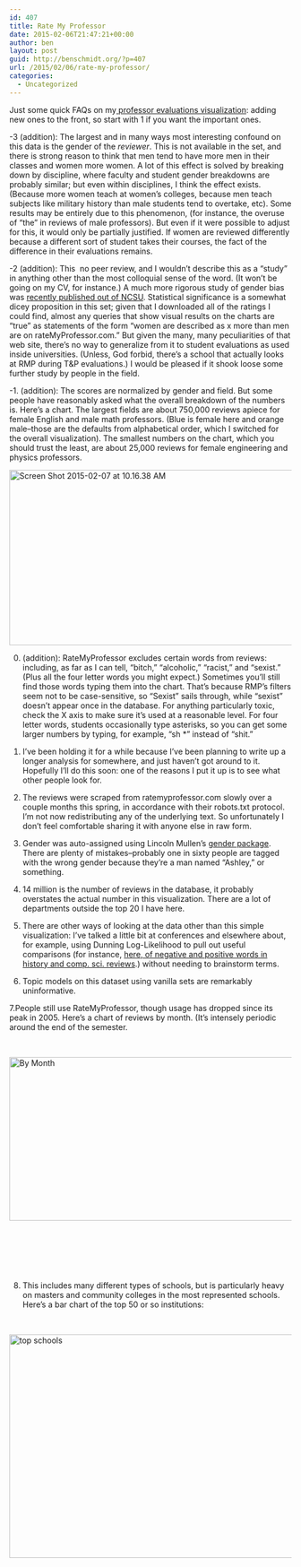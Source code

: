 ```yaml
---
id: 407
title: Rate My Professor
date: 2015-02-06T21:47:21+00:00
author: ben
layout: post
guid: http://benschmidt.org/?p=407
url: /2015/02/06/rate-my-professor/
categories:
  - Uncategorized
---
```

Just some quick FAQs on my[ professor evaluations visualization](http://benschmidt.org/profGender): adding new ones to the front, so start with 1 if you want the important ones.

-3 (addition): The largest and in many ways most interesting confound on this data is the gender of the _reviewer_. This is not available in the set, and there is strong reason to think that men tend to have more men in their classes and women more women. A lot of this effect is solved by breaking down by discipline, where faculty and student gender breakdowns are probably similar; but even within disciplines, I think the effect exists. (Because more women teach at women&#8217;s colleges, because men teach subjects like military history than male students tend to overtake, etc). Some results may be entirely due to this phenomenon, (for instance, the overuse of &#8220;the&#8221; in reviews of male professors). But even if it were possible to adjust for this, it would only be partially justified. If women are reviewed differently because a different sort of student takes their courses, the fact of the difference in their evaluations remains.

-2 (addition): This  no peer review, and I wouldn&#8217;t describe this as a &#8220;study&#8221; in anything other than the most colloquial sense of the word. (It won&#8217;t be going on my CV, for instance.) A much more rigorous study of gender bias was <a href="http://www.slate.com/blogs/xx_factor/2014/12/09/gender_bias_in_student_evaluations_professors_of_online_courses_who_present.html" target="_blank">recently published out of NCSU</a>. Statistical significance is a somewhat dicey proposition in this set; given that I downloaded all of the ratings I could find, almost any queries that show visual results on the charts are &#8220;true&#8221; as statements of the form &#8220;women are described as x more than men are on rateMyProfessor.com.&#8221; But given the many, many peculiarities of that web site, there&#8217;s no way to generalize from it to student evaluations as used inside universities. (Unless, God forbid, there&#8217;s a school that actually looks at RMP during T&P evaluations.) I would be pleased if it shook loose some further study by people in the field.

-1. (addition): The scores are normalized by gender and field. But some people have reasonably asked what the overall breakdown of the numbers is. Here&#8217;s a chart. The largest fields are about 750,000 reviews apiece for female English and male math professors. (Blue is female here and orange male&#8211;those are the defaults from alphabetical order, which I switched for the overall visualization). The smallest numbers on the chart, which you should trust the least, are about 25,000 reviews for female engineering and physics professors.

[<img class="alignnone size-large wp-image-414" src="http://benschmidt.org/wp/wp-content/uploads/2015/02/Screen-Shot-2015-02-07-at-10.16.38-AM-1024x513.png" alt="Screen Shot 2015-02-07 at 10.16.38 AM" width="625" height="313" srcset="http://benschmidt.org/wp/wp-content/uploads/2015/02/Screen-Shot-2015-02-07-at-10.16.38-AM-300x150.png 300w, http://benschmidt.org/wp/wp-content/uploads/2015/02/Screen-Shot-2015-02-07-at-10.16.38-AM-1024x513.png 1024w, http://benschmidt.org/wp/wp-content/uploads/2015/02/Screen-Shot-2015-02-07-at-10.16.38-AM-624x313.png 624w, http://benschmidt.org/wp/wp-content/uploads/2015/02/Screen-Shot-2015-02-07-at-10.16.38-AM.png 1172w" sizes="(max-width: 625px) 100vw, 625px" />](http://benschmidt.org/wp/wp-content/uploads/2015/02/Screen-Shot-2015-02-07-at-10.16.38-AM.png)

0. (addition): RateMyProfessor excludes certain words from reviews: including, as far as I can tell, &#8220;bitch,&#8221; &#8220;alcoholic,&#8221; &#8220;racist,&#8221; and &#8220;sexist.&#8221; (Plus all the four letter words you might expect.) Sometimes you&#8217;ll still find those words typing them into the chart. That&#8217;s because RMP&#8217;s filters seem not to be case-sensitive, so &#8220;Sexist&#8221; sails through, while &#8220;sexist&#8221; doesn&#8217;t appear once in the database. For anything particularly toxic, check the X axis to make sure it&#8217;s used at a reasonable level. For four letter words, students occasionally type asterisks, so you can get some larger numbers by typing, for example, &#8220;sh *&#8221; instead of &#8220;shit.&#8221;

1. I&#8217;ve been holding it for a while because I&#8217;ve been planning to write up a longer analysis for somewhere, and just haven&#8217;t got around to it. Hopefully I&#8217;ll do this soon: one of the reasons I put it up is to see what other people look for.

2. The reviews were scraped from ratemyprofessor.com slowly over a couple months this spring, in accordance with their robots.txt protocol. I&#8217;m not now redistributing any of the underlying text. So unfortunately I don&#8217;t feel comfortable sharing it with anyone else in raw form.

3. Gender was auto-assigned using Lincoln Mullen&#8217;s [gender package](http://lincolnmullen.com/blog/gender-package-now-on-cran/). There are plenty of mistakes&#8211;probably one in sixty people are tagged with the wrong gender because they&#8217;re a man named &#8220;Ashley,&#8221; or something.

4. 14 million is the number of reviews in the database, it probably overstates the actual number in this visualization. There are a lot of departments outside the top 20 I have here.

5. There are other ways of looking at the data other than this simple visualization: I&#8217;ve talked a little bit at conferences and elsewhere about, for example, using Dunning Log-Likelihood to pull out useful comparisons (for instance, [here, of negative and positive words in history and comp. sci. reviews](http://benschmidt.org/2014/09/11/simpsons-2/).) without needing to brainstorm terms.

6. Topic models on this dataset using vanilla sets are remarkably uninformative.

7.People still use RateMyProfessor, though usage has dropped since its peak in 2005. Here&#8217;s a chart of reviews by month. (It&#8217;s intensely periodic around the end of the semester.

&nbsp;

[<img class="alignnone size-large wp-image-408" src="http://benschmidt.org/wp/wp-content/uploads/2015/02/By-Month-1024x478.png" alt="By Month" width="625" height="292" srcset="http://benschmidt.org/wp/wp-content/uploads/2015/02/By-Month-300x140.png 300w, http://benschmidt.org/wp/wp-content/uploads/2015/02/By-Month-1024x478.png 1024w, http://benschmidt.org/wp/wp-content/uploads/2015/02/By-Month-624x291.png 624w, http://benschmidt.org/wp/wp-content/uploads/2015/02/By-Month.png 1109w" sizes="(max-width: 625px) 100vw, 625px" />](http://benschmidt.org/wp/wp-content/uploads/2015/02/By-Month.png)

&nbsp;

&nbsp;

&nbsp;

8. This includes many different types of schools, but is particularly heavy on masters and community colleges in the most represented schools. Here&#8217;s a bar chart of the top 50 or so institutions:

&nbsp;

[<img class="alignnone size-large wp-image-409" src="http://benschmidt.org/wp/wp-content/uploads/2015/02/top-schools-1024x654.png" alt="top schools" width="625" height="399" srcset="http://benschmidt.org/wp/wp-content/uploads/2015/02/top-schools-300x192.png 300w, http://benschmidt.org/wp/wp-content/uploads/2015/02/top-schools-1024x654.png 1024w, http://benschmidt.org/wp/wp-content/uploads/2015/02/top-schools-624x399.png 624w, http://benschmidt.org/wp/wp-content/uploads/2015/02/top-schools.png 1199w" sizes="(max-width: 625px) 100vw, 625px" />](http://benschmidt.org/wp/wp-content/uploads/2015/02/top-schools.png)